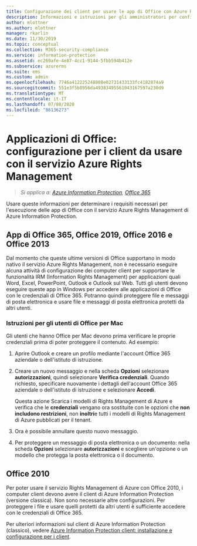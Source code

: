 ```yaml
---
title: Configurazione dei client per usare le app di Office con Azure RMS da AIP
description: Informazioni e istruzioni per gli amministratori per configurare le app di Office per l'uso con il servizio Azure Rights Management di Azure Information Protection.
author: mlottner
ms.author: mlottner
manager: rkarlin
ms.date: 11/30/2019
ms.topic: conceptual
ms.collection: M365-security-compliance
ms.service: information-protection
ms.assetid: ec269afe-4e87-4cc1-9144-5fbb594b412e
ms.subservice: azurerms
ms.suite: ems
ms.custom: admin
ms.openlocfilehash: 7746a412225248808e02731433133fc4182874a9
ms.sourcegitcommit: 551e3f5b8956da49383495561043167597a230d9
ms.translationtype: MT
ms.contentlocale: it-IT
ms.lasthandoff: 07/08/2020
ms.locfileid: "86136273"
---
```

# <a name="office-apps-configuration-for-clients-to-use-the-azure-rights-management-service"></a>Applicazioni di Office: configurazione per i client da usare con il servizio Azure Rights Management

>*Si applica a: [Azure Information Protection](https://azure.microsoft.com/pricing/details/information-protection), [Office 365](https://download.microsoft.com/download/E/C/F/ECF42E71-4EC0-48FF-AA00-577AC14D5B5C/Azure_Information_Protection_licensing_datasheet_EN-US.pdf)*


Usare queste informazioni per determinare i requisiti necessari per l'esecuzione delle app di Office con il servizio Azure Rights Management di Azure Information Protection.

## <a name="office365-apps-office-2019-office-2016-and-office-2013"></a>App di Office 365, Office 2019, Office 2016 e Office 2013
Dal momento che queste ultime versioni di Office supportano in modo nativo il servizio Azure Rights Management, non è necessario eseguire alcuna attività di configurazione dei computer client per supportare le funzionalità IRM (Information Rights Management) per applicazioni quali Word, Excel, PowerPoint, Outlook e Outlook sul Web. Tutti gli utenti devono eseguire queste app in Windows per accedere alle applicazioni di Office con le credenziali di Office 365. Potranno quindi proteggere file e messaggi di posta elettronica e usare file e messaggi di posta elettronica protetti da altri utenti.

### <a name="user-instructions-for-office-for-mac"></a>Istruzioni per gli utenti di Office per Mac

Gli utenti che hanno Office per Mac devono prima verificare le proprie credenziali prima di poter proteggere il contenuto. Ad esempio:

1. Aprire Outlook e creare un profilo mediante l'account Office 365 aziendale o dell'istituto di istruzione. 

2. Creare un nuovo messaggio e nella scheda **Opzioni** selezionare **autorizzazioni**, quindi selezionare **Verifica credenziali**. Quando richiesto, specificare nuovamente i dettagli dell'account Office 365 aziendale o dell'istituto di istruzione e selezionare **Accedi**.
    
    Questa azione Scarica i modelli di Rights Management di Azure e verifica che le **credenziali** vengano ora sostituite con le opzioni che **non includono restrizioni**, non **inoltri**e tutti i modelli di Rights Management di Azure pubblicati per il tenant. 

3. Ora è possibile annullare questo nuovo messaggio.

4. Per proteggere un messaggio di posta elettronica o un documento: nella scheda **Opzioni** selezionare **autorizzazioni** e scegliere un'opzione o un modello che protegga la posta elettronica o il documento.

## <a name="office2010"></a>Office 2010
Per poter usare il servizio Rights Management di Azure con Office 2010, i computer client devono avere il client di Azure Information Protection (versione classica). Non sono necessarie altre configurazioni. Per proteggere i file e usare quelli protetti da altri utenti è sufficiente accedere con le credenziali di Office 365.

Per ulteriori informazioni sul client di Azure Information Protection (classico), vedere [Azure Information Protection client: installazione e configurazione per i client](configure-client.md).

